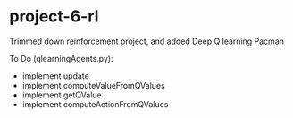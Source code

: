 # project-6-rl
Trimmed down reinforcement project, and added Deep Q learning Pacman


To Do (qlearningAgents.py):
- implement update
- implement computeValueFromQValues
- implement getQValue
- implement computeActionFromQValues

